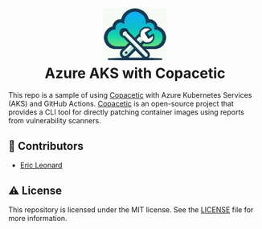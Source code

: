 <h1 align="center">
  <img src="./docs/logo.jpg" alt="logo" width="128" />
  <br>
  Azure AKS with Copacetic
  <br>
</h1>

This repo is a sample of using [Copacetic](https://project-copacetic.github.io/copacetic/website/) with Azure Kubernetes Services (AKS) and GitHub Actions.  [Copacetic](https://project-copacetic.github.io/copacetic/website/) is an open-source project that provides a CLI tool for directly patching container images using reports from vulnerability scanners.

## :wave: Contributors
- [Eric Leonard](https://github.com/erleonard)

## :warning:  License

This repository is licensed under the MIT license. See the [LICENSE](LICENSE) file for more information.